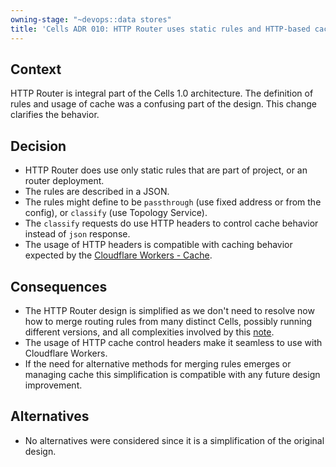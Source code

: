 ```yaml
---
owning-stage: "~devops::data stores"
title: 'Cells ADR 010: HTTP Router uses static rules and HTTP-based caching mechanism'
---
```


<!-- vale gitlab.FutureTense = NO -->

## Context

HTTP Router is integral part of the Cells 1.0 architecture. The definition of rules and usage
of cache was a confusing part of the design. This change clarifies the behavior.

## Decision

- HTTP Router does use only static rules that are part of project, or an router deployment.
- The rules are described in a JSON.
- The rules might define to be `passthrough` (use fixed address or from the config),
  or `classify` (use Topology Service).
- The `classify` requests do use HTTP headers to control cache behavior instead of `json` response.
- The usage of HTTP headers is compatible with caching behavior expected by the
  [Cloudflare Workers - Cache](https://developers.cloudflare.com/workers/runtime-apis/cache/).

## Consequences

- The HTTP Router design is simplified as we don't need to resolve now how to merge routing rules from many
  distinct Cells, possibly running different versions, and all complexities involved by this [note](https://gitlab.com/gitlab-org/gitlab/-/issues/439667#note_1952380955).
- The usage of HTTP cache control headers make it seamless to use with Cloudflare Workers.
- If the need for alternative methods for merging rules emerges or managing cache this simplification
  is compatible with any future design improvement.

## Alternatives

- No alternatives were considered since it is a simplification of the original design.
